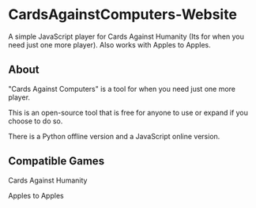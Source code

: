 # CardsAgainstComputers-Website
A simple JavaScript player for Cards Against Humanity (Its for when you need just one more player). Also works with Apples to Apples.

## About
"Cards Against Computers" is a tool for when you need just one more player.

This is an open-source tool that is free for anyone to use or expand if you choose to do so.

There is a Python offline version and a JavaScript online version.

## Compatible Games

Cards Against Humanity

Apples to Apples


